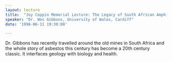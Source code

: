```yaml
---
layout: lecture
title:  "Joy Coppin Memorial Lecture: The Legacy of South African Amphibole Asbestos"
speaker: "Dr. Wes Gibbons, University of Wales, Cardiff"
date: '1998-06-11 19:30:00'

---
```

Dr. Gibbons has recently travelled around the old mines in South Africa and the whole story of asbestos this century has become a 20th century classic. It interfaces geology with biology and health.